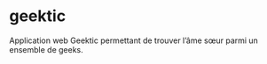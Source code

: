 geektic
=======

Application web Geektic permettant de trouver l’âme sœur parmi un ensemble de geeks.
